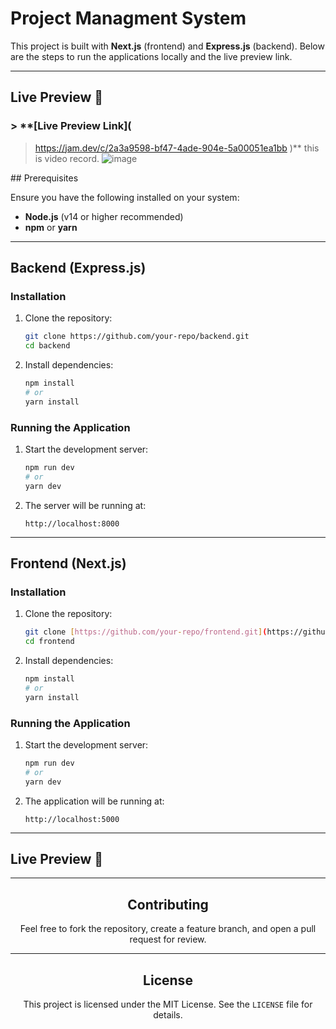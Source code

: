 # Project Managment System 

This project is built with **Next.js** (frontend) and **Express.js** (backend). Below are the steps to run the applications locally and the live preview link.

---

## Live Preview 🔴

### > **[Live Preview Link](
>https://jam.dev/c/2a3a9598-bf47-4ade-904e-5a00051ea1bb
> )**
this is video record.
![image](https://github.com/user-attachments/assets/f10d7551-20c9-4858-958c-f75e9136b466)

</div>
## Prerequisites

Ensure you have the following installed on your system:

- **Node.js** (v14 or higher recommended)
- **npm** or **yarn**

---

## Backend (Express.js)

### Installation

1. Clone the repository:

   ```bash
   git clone https://github.com/your-repo/backend.git
   cd backend
   ```

2. Install dependencies:

   ```bash
   npm install
   # or
   yarn install
   ```

### Running the Application

1. Start the development server:

   ```bash
   npm run dev
   # or
   yarn dev
   ```

2. The server will be running at:

   ```plaintext
   http://localhost:8000
   ```

---

## Frontend (Next.js)

### Installation

1. Clone the repository:

   ```bash
   git clone [https://github.com/your-repo/frontend.git](https://github.com/Ahmed-Fahmy212/project-managment-system.git)
   cd frontend
   ```

2. Install dependencies:

   ```bash
   npm install
   # or
   yarn install
   ```

### Running the Application

1. Start the development server:

   ```bash
   npm run dev
   # or
   yarn dev
   ```

2. The application will be running at:

   ```plaintext
   http://localhost:5000
   ```

---

## Live Preview 🎉

<div align="center">



---

## Contributing

Feel free to fork the repository, create a feature branch, and open a pull request for review.

---

## License

This project is licensed under the MIT License. See the `LICENSE` file for details.
```
